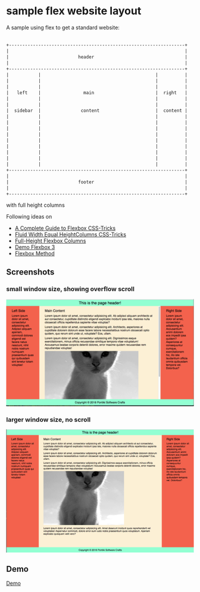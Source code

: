 # sample flex website layout

A sample using flex to get a standard website:

```

+------------------------------------------------------------------+
|                                                                  |
|                          header                                  |
|                                                                  |
+------------------------------------------------------------------+
|           |                                           |          |
|           |                                           |          |
|           |                                           |          |
|   left    |                main                       |  right   |
|           |                                           |          |
|           |                                           |          |
|  sidebar  |               content                     |  content |
|           |                                           |          |
|           |                                           |          |
|           |                                           |          |
|           |                                           |          |
|           |                                           |          |
|           |                                           |          |
|           |                                           |          |
|           |                                           |          |
|           |                                           |          |
+------------------------------------------------------------------+
|                                                                  |
|                          footer                                  |
|                                                                  |
+------------------------------------------------------------------+
```

with full height columns

Following ideas on 

* [A Complete Guide to Flexbox  CSS-Tricks](https://css-tricks.com/snippets/css/a-guide-to-flexbox/)
* [Fluid Width Equal HeightColumns  CSS-Tricks](https://css-tricks.com/fluid-width-equal-height-columns/)
* [Full-Height Flexbox Columns](http://codepen.io/Ushinro/pen/rVBwEo?editors=1100)
* [Demo Flexbox 3](http://codepen.io/team/css-tricks/pen/jqzNZq)
* [Flexbox Method](http://codepen.io/chriscoyier/pen/raGKwM)


## Screenshots

### small window size, showing overflow scroll

![](screenshot-small.png)

### larger window size, no scroll

![](screenshot-large.png)


## Demo

[Demo](https://tamouse.github.io/sample-flex-website-layout/)


